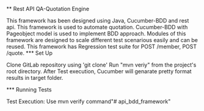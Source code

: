 ** Rest API QA-Quotation Engine

This framework has been designed using Java, Cucumber-BDD and rest api.
This framework is used to automate quotation.
Cucumber-BDD with Pageobject model is used to implement BDD approach.
Modules of this framework are designed to scale different test scenarious easily and can be reused.
This framework has Regression test suite for POST /member, POST /quote.
*** Set Up

Clone GitLab repository using 'git clone' 
Run "mvn veriy" from the project's root directory.
After Test execution, Cucumber will genarate pretty format results in target folder.

*** Running Tests

Test Execution:
Use mvn verify command"# api_bdd_framework" 
